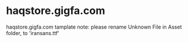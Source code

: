 # haqstore.gigfa.com
haqstore.gigfa.com tamplate 
note: please rename Unknown File in Asset folder, to 'iransans.ttf'

